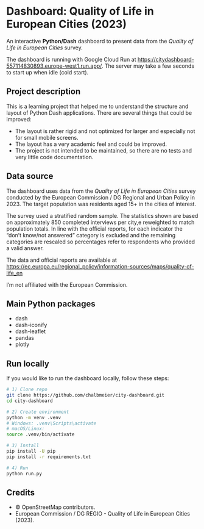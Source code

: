 # Dashboard: Quality of Life in European Cities (2023)

An interactive **Python/Dash** dashboard to present data from the *Quality of Life in European Cities* survey. 

The dashboard is running with Google Cloud Run at https://citydashboard-557114830893.europe-west1.run.app/. The server may take a few seconds to start up when idle (cold start).


## Project description
This is a learning project that helped me to understand the structure and layout of Python Dash applications. There are several things that could be improved:

 - The layout is rather rigid and not optimized for larger and especially not for small mobile screens.
 - The layout has a very academic feel and could be improved.
 - The project is not intended to be maintained, so there are no tests and very little code documentation. 

## Data source
The dashboard uses data from the *Quality of Life in European Cities* survey conducted by the European Commission / DG Regional and Urban Policy in 2023. The target population was residents aged 15+ in the cities of interest.

The survey used a stratified random sample. The statistics shown are based on approximately 850 completed interviews per city,e reweighted to match population totals. In line with the official reports, for each indicator the “don’t know/not answered” category is excluded and the remaining categories are rescaled so percentages refer to respondents who provided a valid answer.

The data and official reports are available at https://ec.europa.eu/regional_policy/information-sources/maps/quality-of-life_en

I’m not affiliated with the European Commission.


## Main Python packages
- dash
- dash-iconify
- dash-leaflet
- pandas 
- plotly

## Run locally 
If you would like to run the dashboard locally, follow these steps:

```bash
# 1) Clone repo
git clone https://github.com/chalbmeier/city-dashboard.git
cd city-dashboard

# 2) Create environment
python -m venv .venv
# Windows: .venv\Scripts\activate
# macOS/Linux:
source .venv/bin/activate

# 3) Install
pip install -U pip
pip install -r requirements.txt

# 4) Run
python run.py
```

## Credits
- © OpenStreetMap contributors.
- European Commission / DG REGIO - Quality of Life in European Cities (2023).
